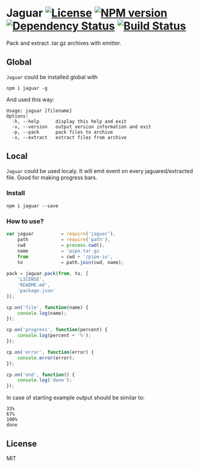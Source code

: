 # Jaguar [![License][LicenseIMGURL]][LicenseURL] [![NPM version][NPMIMGURL]][NPMURL] [![Dependency Status][DependencyStatusIMGURL]][DependencyStatusURL] [![Build Status][BuildStatusIMGURL]][BuildStatusURL]

Pack and extract .tar.gz archives with emitter. 

## Global

`Jaguar` could be installed global with

```
npm i jaguar -g
```
And used this way:

```
Usage: jaguar [filename]
Options:
  -h, --help      display this help and exit
  -v, --version   output version information and exit
  -p, --pack      pack files to archive
  -x, --extract   extract files from archive
```

## Local

`Jaguar` could be used localy. It will emit event on every jaguared/extracted file.
Good for making progress bars.

### Install

```
npm i jaguar --save
```

### How to use?

```js
var jaguar          = require('jaguar'),
    path            = require('path'),
    cwd             = process.cwd(),
    name            = 'pipe.tar.gz
    from            = cwd + '/pipe-io',
    to              = path.join(cwd, name);
    
pack = jaguar.pack(from, to, [
    'LICENSE',
    'README.md',
    'package.json'
]);

cp.on('file', function(name) {
    console.log(name);
});

cp.on('progress', function(percent) {
    console.log(percent + '%');
});

cp.on('error', function(error) {
    console.error(error);
});

cp.on('end', function() {
    console.log('done');
});
```

In case of starting example output should be similar to:

```
33%
67%
100%
done
```

## License

MIT

[NPMIMGURL]:                https://img.shields.io/npm/v/jaguar.svg?style=flat
[BuildStatusIMGURL]:        https://img.shields.io/travis/coderaiser/node-jaguar/master.svg?style=flat
[DependencyStatusIMGURL]:   https://img.shields.io/gemnasium/coderaiser/node-jaguar.svg?style=flat
[LicenseIMGURL]:            https://img.shields.io/badge/license-MIT-317BF9.svg?style=flat
[NPMURL]:                   https://npmjs.org/package/jaguar "npm"
[BuildStatusURL]:           https://travis-ci.org/coderaiser/node-jaguar  "Build Status"
[DependencyStatusURL]:      https://gemnasium.com/coderaiser/node-jaguar "Dependency Status"
[LicenseURL]:               https://tldrlegal.com/license/mit-license "MIT License"

